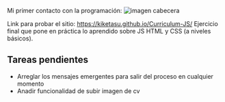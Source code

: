 Mi primer contacto con la programación:
![imagen cabecera](https://ibb.co/KxfjpcY)

Link para probar el sitio: https://kiketasu.github.io/Curriculum-JS/
Ejercicio final que pone en práctica lo aprendido sobre JS HTML y CSS (a niveles básicos).

## Tareas pendientes
- Arreglar los mensajes emergentes para salir del proceso en cualquier momento
- Anadir funcionalidad de subir imagen de cv
